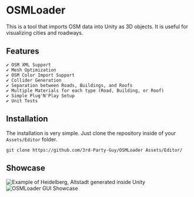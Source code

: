 # OSMLoader
This is a tool that imports OSM data into Unity as 3D objects. It is useful for visualizing cities and roadways.

## Features
```[tasklist]
✔️ OSM XML Support
✔️ Mesh Optimization
✔️ OSM Color Import Support
✔️ Collider Generation
✔️ Separation between Roads, Buildings, and Roofs
✔️ Multiple Materials for each type (Road, Building, or Roof)
✔️ Simple Plug'N'Play Setup
✔️ Unit Tests
```

## Installation
The installation is very simple. Just clone the repository inside of your `Assets/Editor` folder.
```
git clone https://github.com/3rd-Party-Guy/OSMLoader Assets/Editor/
```

## Showcase
![Example of Heidelberg, Altstadt generated inside Unity](https://media.discordapp.net/attachments/1160967148781453333/1174326353819074560/Unity_1JXVlaRA1M.png)
![OSMLoader GUI Showcase](https://i.imgur.com/jUDAOnC.png)
